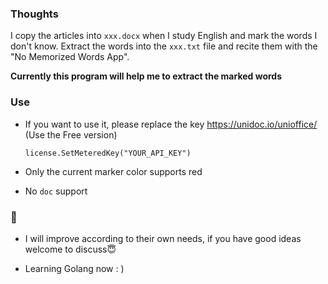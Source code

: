 ### Thoughts

I copy the articles into ``xxx.docx`` when I study English and mark the words I don't know. Extract the words into the ``xxx.txt`` file and recite them with the "No Memorized Words App".  

**Currently this program will help me to extract the marked words**

### Use

- If you want to use it, please replace the key https://unidoc.io/unioffice/ (Use the Free version)
    ```text
    license.SetMeteredKey("YOUR_API_KEY")
    ```
- Only the current marker color supports red

- No ``doc`` support

### 🦄

- I will improve according to their own needs, if you have good ideas welcome to discuss😇

- Learning Golang now : )